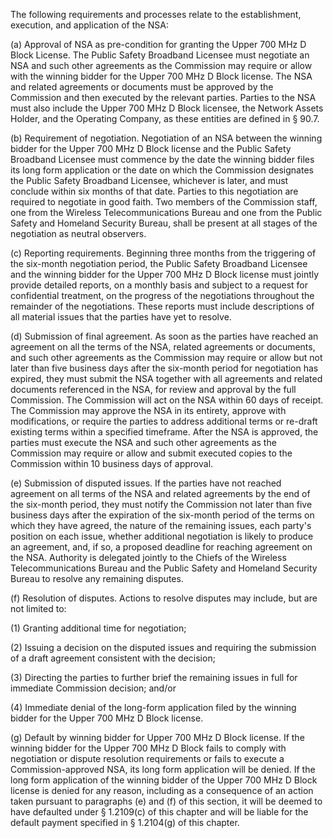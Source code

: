 The following requirements and processes relate to the establishment, execution, and application of the NSA:

(a) Approval of NSA as pre-condition for granting the Upper 700 MHz D Block License. The Public Safety Broadband Licensee must negotiate an NSA and such other agreements as the Commission may require or allow with the winning bidder for the Upper 700 MHz D Block license. The NSA and related agreements or documents must be approved by the Commission and then executed by the relevant parties. Parties to the NSA must also include the Upper 700 MHz D Block licensee, the Network Assets Holder, and the Operating Company, as these entities are defined in § 90.7.

(b) Requirement of negotiation. Negotiation of an NSA between the winning bidder for the Upper 700 MHz D Block license and the Public Safety Broadband Licensee must commence by the date the winning bidder files its long form application or the date on which the Commission designates the Public Safety Broadband Licensee, whichever is later, and must conclude within six months of that date. Parties to this negotiation are required to negotiate in good faith. Two members of the Commission staff, one from the Wireless Telecommunications Bureau and one from the Public Safety and Homeland Security Bureau, shall be present at all stages of the negotiation as neutral observers.

(c) Reporting requirements. Beginning three months from the triggering of the six-month negotiation period, the Public Safety Broadband Licensee and the winning bidder for the Upper 700 MHz D Block license must jointly provide detailed reports, on a monthly basis and subject to a request for confidential treatment, on the progress of the negotiations throughout the remainder of the negotiations. These reports must include descriptions of all material issues that the parties have yet to resolve.

(d) Submission of final agreement. As soon as the parties have reached an agreement on all the terms of the NSA, related agreements or documents, and such other agreements as the Commission may require or allow but not later than five business days after the six-month period for negotiation has expired, they must submit the NSA together with all agreements and related documents referenced in the NSA, for review and approval by the full Commission. The Commission will act on the NSA within 60 days of receipt. The Commission may approve the NSA in its entirety, approve with modifications, or require the parties to address additional terms or re-draft existing terms within a specified timeframe. After the NSA is approved, the parties must execute the NSA and such other agreements as the Commission may require or allow and submit executed copies to the Commission within 10 business days of approval.

(e) Submission of disputed issues. If the parties have not reached agreement on all terms of the NSA and related agreements by the end of the six-month period, they must notify the Commission not later than five business days after the expiration of the six-month period of the terms on which they have agreed, the nature of the remaining issues, each party's position on each issue, whether additional negotiation is likely to produce an agreement, and, if so, a proposed deadline for reaching agreement on the NSA. Authority is delegated jointly to the Chiefs of the Wireless Telecommunications Bureau and the Public Safety and Homeland Security Bureau to resolve any remaining disputes.

(f) Resolution of disputes. Actions to resolve disputes may include, but are not limited to:

(1) Granting additional time for negotiation;

(2) Issuing a decision on the disputed issues and requiring the submission of a draft agreement consistent with the decision;

(3) Directing the parties to further brief the remaining issues in full for immediate Commission decision; and/or

(4) Immediate denial of the long-form application filed by the winning bidder for the Upper 700 MHz D Block license.

(g) Default by winning bidder for Upper 700 MHz D Block license. If the winning bidder for the Upper 700 MHz D Block fails to comply with negotiation or dispute resolution requirements or fails to execute a Commission-approved NSA, its long form application will be denied. If the long form application of the winning bidder of the Upper 700 MHz D Block license is denied for any reason, including as a consequence of an action taken pursuant to paragraphs (e) and (f) of this section, it will be deemed to have defaulted under § 1.2109(c) of this chapter and will be liable for the default payment specified in § 1.2104(g) of this chapter.

